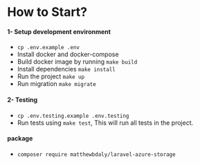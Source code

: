 # How to Start?

#### 1- Setup development environment

- `cp .env.example .env`
- Install docker and docker-compose
- Build docker image by running `make build`
- Install dependencies `make install`
- Run the project `make up`
- Run migration `make migrate`

#### 2- Testing

- `cp .env.testing.example .env.testing`
- Run tests using `make test`, This will run all tests in the project.


#### package
- `composer require matthewbdaly/laravel-azure-storage`
